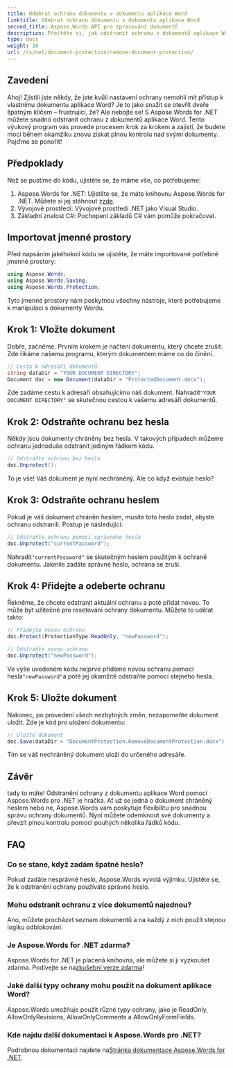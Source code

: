 ```yaml
---
title: Odebrat ochranu dokumentu v dokumentu aplikace Word
linktitle: Odebrat ochranu dokumentu v dokumentu aplikace Word
second_title: Aspose.Words API pro zpracování dokumentů
description: Přečtěte si, jak odstranit ochranu z dokumentů aplikace Word pomocí Aspose.Words for .NET. Postupujte podle našeho podrobného průvodce a snadno zrušte ochranu vašich dokumentů.
type: docs
weight: 10
url: /cs/net/document-protection/remove-document-protection/
---
```


## Zavedení

Ahoj! Zjistili jste někdy, že jste kvůli nastavení ochrany nemohli mít přístup k vlastnímu dokumentu aplikace Word? Je to jako snažit se otevřít dveře špatným klíčem – frustrující, že? Ale nebojte se! S Aspose.Words for .NET můžete snadno odstranit ochranu z dokumentů aplikace Word. Tento výukový program vás provede procesem krok za krokem a zajistí, že budete moci během okamžiku znovu získat plnou kontrolu nad svými dokumenty. Pojďme se ponořit!

## Předpoklady

Než se pustíme do kódu, ujistěte se, že máme vše, co potřebujeme:

1.  Aspose.Words for .NET: Ujistěte se, že máte knihovnu Aspose.Words for .NET. Můžete si jej stáhnout z[zde](https://releases.aspose.com/words/net/).
2. Vývojové prostředí: Vývojové prostředí .NET jako Visual Studio.
3. Základní znalost C#: Pochopení základů C# vám pomůže pokračovat.

## Importovat jmenné prostory

Před napsáním jakéhokoli kódu se ujistěte, že máte importované potřebné jmenné prostory:

```csharp
using Aspose.Words;
using Aspose.Words.Saving;
using Aspose.Words.Protection;
```

Tyto jmenné prostory nám poskytnou všechny nástroje, které potřebujeme k manipulaci s dokumenty Wordu.

## Krok 1: Vložte dokument

Dobře, začněme. Prvním krokem je načtení dokumentu, který chcete zrušit. Zde říkáme našemu programu, kterým dokumentem máme co do činění.

```csharp
// Cesta k adresáři dokumentů.
string dataDir = "YOUR DOCUMENT DIRECTORY";
Document doc = new Document(dataDir + "ProtectedDocument.docx");
```

 Zde zadáme cestu k adresáři obsahujícímu náš dokument. Nahradit`"YOUR DOCUMENT DIRECTORY"` se skutečnou cestou k vašemu adresáři dokumentů.

## Krok 2: Odstraňte ochranu bez hesla

Někdy jsou dokumenty chráněny bez hesla. V takových případech můžeme ochranu jednoduše odstranit jediným řádkem kódu.

```csharp
// Odstraňte ochranu bez hesla
doc.Unprotect();
```

To je vše! Váš dokument je nyní nechráněný. Ale co když existuje heslo?

## Krok 3: Odstraňte ochranu heslem

Pokud je váš dokument chráněn heslem, musíte toto heslo zadat, abyste ochranu odstranili. Postup je následující:

```csharp
// Odstraňte ochranu pomocí správného hesla
doc.Unprotect("currentPassword");
```

 Nahradit`"currentPassword"` se skutečným heslem použitým k ochraně dokumentu. Jakmile zadáte správné heslo, ochrana se zruší.

## Krok 4: Přidejte a odeberte ochranu

Řekněme, že chcete odstranit aktuální ochranu a poté přidat novou. To může být užitečné pro resetování ochrany dokumentu. Můžete to udělat takto:

```csharp
// Přidejte novou ochranu
doc.Protect(ProtectionType.ReadOnly, "newPassword");

// Odstraňte novou ochranu
doc.Unprotect("newPassword");
```

 Ve výše uvedeném kódu nejprve přidáme novou ochranu pomocí hesla`"newPassword"`a poté jej okamžitě odstraňte pomocí stejného hesla.

## Krok 5: Uložte dokument

Nakonec, po provedení všech nezbytných změn, nezapomeňte dokument uložit. Zde je kód pro uložení dokumentu:

```csharp
// Uložte dokument
doc.Save(dataDir + "DocumentProtection.RemoveDocumentProtection.docx");
```

Tím se váš nechráněný dokument uloží do určeného adresáře.

## Závěr

tady to máte! Odstranění ochrany z dokumentu aplikace Word pomocí Aspose.Words pro .NET je hračka. Ať už se jedná o dokument chráněný heslem nebo ne, Aspose.Words vám poskytuje flexibilitu pro snadnou správu ochrany dokumentů. Nyní můžete odemknout své dokumenty a převzít plnou kontrolu pomocí pouhých několika řádků kódu.

## FAQ

### Co se stane, když zadám špatné heslo?

Pokud zadáte nesprávné heslo, Aspose.Words vyvolá výjimku. Ujistěte se, že k odstranění ochrany používáte správné heslo.

### Mohu odstranit ochranu z více dokumentů najednou?

Ano, můžete procházet seznam dokumentů a na každý z nich použít stejnou logiku odblokování.

### Je Aspose.Words for .NET zdarma?

 Aspose.Words for .NET je placená knihovna, ale můžete si ji vyzkoušet zdarma. Podívejte se na[zkušební verze zdarma](https://releases.aspose.com/)!

### Jaké další typy ochrany mohu použít na dokument aplikace Word?

Aspose.Words umožňuje použít různé typy ochrany, jako je ReadOnly, AllowOnlyRevisions, AllowOnlyComments a AllowOnlyFormFields.

### Kde najdu další dokumentaci k Aspose.Words pro .NET?

 Podrobnou dokumentaci najdete na[Stránka dokumentace Aspose.Words for .NET](https://reference.aspose.com/words/net/).

